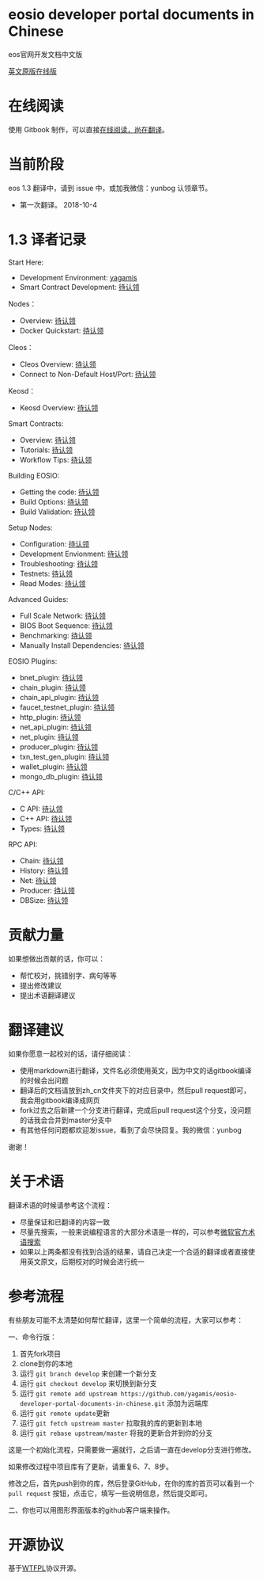 eosio developer portal documents in Chinese
=============================================

eos官网开发文档中文版

[英文原版在线版](https://developers.eos.io/)


# 在线阅读

使用 Gitbook 制作，可以直接[在线阅读，尚在翻译](http://)。

# 当前阶段

eos 1.3 翻译中，请到 issue 中，或加我微信：yunbog 认领章节。

- 第一次翻译。 2018-10-4

# 1.3 译者记录

Start Here:
- Development Environment: [yagamis](https://github.com/yagamis)
- Smart Contract Development: [待认领](https://github.com/)

Nodes：
- Overview: [待认领](https://github.com/)
- Docker Quickstart: [待认领](https://github.com/)

Cleos：
- Cleos Overview: [待认领](https://github.com/)
- Connect to Non-Default Host/Port: [待认领](https://github.com/)

Keosd：
- Keosd Overview: [待认领](https://github.com/)

Smart Contracts:
- Overview: [待认领](https://github.com/)
- Tutorials: [待认领](https://github.com/)
- Workflow Tips: [待认领](https://github.com/)

Building EOSIO:
- Getting the code: [待认领](https://github.com/)
- Build Options: [待认领](https://github.com/)
- Build Validation: [待认领](https://github.com/)

Setup Nodes:
- Configuration: [待认领](https://github.com/)
- Development Envionment: [待认领](https://github.com/)
- Troubleshooting: [待认领](https://github.com/)
- Testnets: [待认领](https://github.com/)
- Read Modes: [待认领](https://github.com/)

Advanced Guides:
- Full Scale Network: [待认领](https://github.com/)
- BIOS Boot Sequence: [待认领](https://github.com/)
- Benchmarking: [待认领](https://github.com/)
- Manually Install Dependencies: [待认领](https://github.com/)


EOSIO Plugins:
- bnet_plugin: [待认领](https://github.com/)
- chain_plugin: [待认领](https://github.com/)
- chain_api_plugin: [待认领](https://github.com/)
- faucet_testnet_plugin: [待认领](https://github.com/)
- http_plugin: [待认领](https://github.com/)
- net_api_plugin: [待认领](https://github.com/)
- net_plugin: [待认领](https://github.com/)
- producer_plugin: [待认领](https://github.com/)
- txn_test_gen_plugin: [待认领](https://github.com/)
- wallet_plugin: [待认领](https://github.com/)
- mongo_db_plugin: [待认领](https://github.com/)

C/C++ API:
- C API: [待认领](https://github.com/)
- C++ API: [待认领](https://github.com/)
- Types: [待认领](https://github.com/)

RPC API:
- Chain: [待认领](https://github.com/)
- History: [待认领](https://github.com/)
- Net: [待认领](https://github.com/)
- Producer: [待认领](https://github.com/)
- DBSize: [待认领](https://github.com/)

# 贡献力量

如果想做出贡献的话，你可以：

- 帮忙校对，挑错别字、病句等等
- 提出修改建议
- 提出术语翻译建议

# 翻译建议

如果你愿意一起校对的话，请仔细阅读：

- 使用markdown进行翻译，文件名必须使用英文，因为中文的话gitbook编译的时候会出问题
- 翻译后的文档请放到zh_cn文件夹下的对应目录中，然后pull request即可，我会用gitbook编译成网页
- fork过去之后新建一个分支进行翻译，完成后pull request这个分支，没问题的话我会合并到master分支中
- 有其他任何问题都欢迎发issue，看到了会尽快回复。我的微信：yunbog

谢谢！

# 关于术语

翻译术语的时候请参考这个流程：

- 尽量保证和已翻译的内容一致
- 尽量先搜索，一般来说编程语言的大部分术语是一样的，可以参考[微软官方术语搜索](http://www.microsoft.com/Language/zh-cn/Search.aspx)
- 如果以上两条都没有找到合适的结果，请自己决定一个合适的翻译或者直接使用英文原文，后期校对的时候会进行统一

# 参考流程

有些朋友可能不太清楚如何帮忙翻译，这里一个简单的流程，大家可以参考：

一、命令行版：

1. 首先fork项目
2. clone到你的本地
3. 运行 `git branch develop` 来创建一个新分支
4. 运行 `git checkout develop` 来切换到新分支
5. 运行 `git remote add upstream https://github.com/yagamis/eosio-developer-portal-documents-in-chinese.git` 添加为远端库
6. 运行 `git remote update`更新
7. 运行 `git fetch upstream master` 拉取我的库的更新到本地
8. 运行 `git rebase upstream/master` 将我的更新合并到你的分支

这是一个初始化流程，只需要做一遍就行，之后请一直在develop分支进行修改。

如果修改过程中项目库有了更新，请重复6、7、8步。

修改之后，首先push到你的库，然后登录GitHub，在你的库的首页可以看到一个 `pull request` 按钮，点击它，填写一些说明信息，然后提交即可。

二、你也可以用图形界面版本的github客户端来操作。


# 开源协议
基于[WTFPL](http://en.wikipedia.org/wiki/WTFPL)协议开源。



[yagamis]:https://github.com/yagamis
